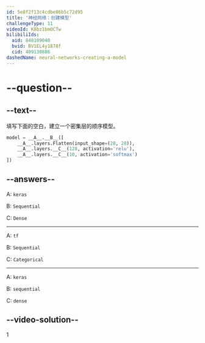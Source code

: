 ```yaml
---
id: 5e8f2f13c4cdbe86b5c72d95
title: '神经网络：创建模型'
challengeType: 11
videoId: K8bz1bmOCTw
bilibiliIds:
  aid: 848109040
  bvid: BV1EL4y1878f
  cid: 409130886
dashedName: neural-networks-creating-a-model
---
```


# --question--

## --text--

填写下面的空白，建立一个密集层的顺序模型。

```py
model = __A__.__B__([
    __A__.layers.Flatten(input_shape=(28, 28)),
    __A__.layers.__C__(128, activation='relu'),
    __A__.layers.__C__(10, activation='softmax')
])
```

## --answers--

A: `keras`

B: `Sequential`

C: `Dense`

---

A: `tf`

B: `Sequential`

C: `Categorical`

---

A: `keras`

B: `sequential`

C: `dense`

## --video-solution--

1

